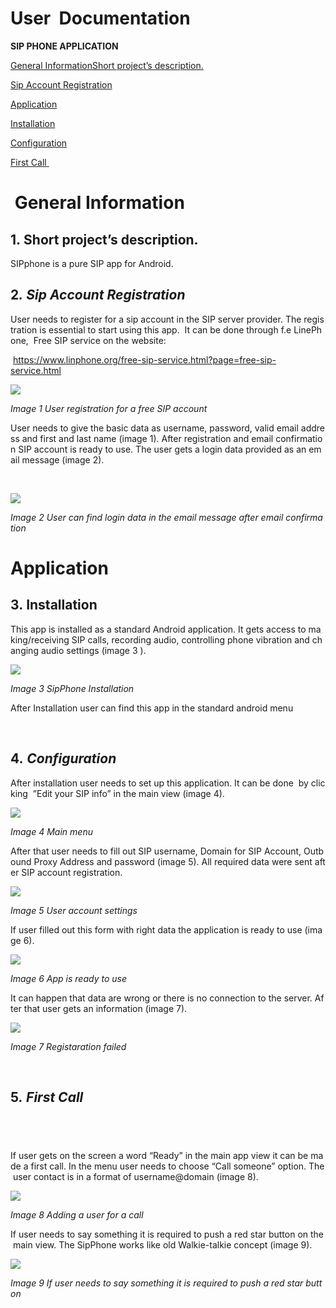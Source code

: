 <h1><strong><strong>User&nbsp;&nbsp;Documentation</strong></strong></h1>
<p><strong><strong>SIP&nbsp;PHONE&nbsp;APPLICATION</strong></strong></p>
<p><a href="#_Toc1594897694">General Information</a><a href="#_Toc74001385">Short project&rsquo;s description.</a></p>
<p><a href="#_Toc699569180">Sip Account Registration</a></p>
<p><a href="#_Toc573572300">Application </a></p>
<p><a href="#_Toc1177406696 ">Installation</a></p>
<p><a href="#_Toc536674846 ">Configuration</a></p>
<p><a href="#_Toc683986093 ">First&nbsp;Call&nbsp;</a></p>
<h1><a name="_TOC_250007"></a><strong>&nbsp;</strong><strong><strong><a name="_Toc1594897694"></a>General&nbsp;Information</strong></strong></h1>
<h2><a name="_Toc74001385"></a>1<strong>.&nbsp;</strong><strong><strong>Short&nbsp;project&rsquo;s&nbsp;description.</strong></strong></h2>
<p>SIPphone&nbsp;is&nbsp;a&nbsp;pure&nbsp;SIP&nbsp;app&nbsp;for&nbsp;Android.&nbsp;</p>
<h2><a name="_Toc699569180"></a>2<strong><em>.&nbsp;</em></strong><strong><em><strong><em>Sip&nbsp;Account&nbsp;Registration</em></strong></em></strong></h2>
<p>User&nbsp;needs&nbsp;to&nbsp;register&nbsp;for&nbsp;a&nbsp;sip&nbsp;account&nbsp;in&nbsp;the&nbsp;SIP&nbsp;server&nbsp;provider.&nbsp;The&nbsp;registration&nbsp;is&nbsp;essential&nbsp;to&nbsp;start&nbsp;using&nbsp;this&nbsp;app.&nbsp;&nbsp;It&nbsp;can&nbsp;be&nbsp;done&nbsp;through&nbsp;f.e&nbsp;LinePhone,&nbsp;&nbsp;Free&nbsp;SIP&nbsp;service&nbsp;on&nbsp;the&nbsp;website:</p>
<p>&nbsp;<a href="https://www.linphone.org/free-sip-service.html?page=free-sip-service.html"><u>https://www.linphone.org/free-sip-service.html?page=free-sip-service.html</u></a></p>

<img src="images/Picture1.png"/>
<p><em><em>Image&nbsp;</em></em><em><em>1</em></em><em><em>&nbsp;User&nbsp;registration&nbsp;for&nbsp;a&nbsp;free&nbsp;SIP&nbsp;account</em></em></p>
<p>User&nbsp;needs&nbsp;to&nbsp;give&nbsp;the&nbsp;basic&nbsp;data&nbsp;as&nbsp;username,&nbsp;password,&nbsp;valid&nbsp;email&nbsp;address&nbsp;and&nbsp;first&nbsp;and&nbsp;last&nbsp;name&nbsp;(image&nbsp;1).&nbsp;After&nbsp;registration&nbsp;and&nbsp;email&nbsp;confirmation&nbsp;SIP&nbsp;account&nbsp;is&nbsp;ready&nbsp;to&nbsp;use.&nbsp;The&nbsp;user&nbsp;gets&nbsp;a&nbsp;login&nbsp;data&nbsp;provided&nbsp;as&nbsp;an&nbsp;email&nbsp;message&nbsp;(image&nbsp;2).</p>
<p>&nbsp;<strong><strong>&nbsp;</strong></strong></p>
<img src="images/Picture2.png"/>
<p><em><em>Image&nbsp;</em></em><em><em>2</em></em><em><em>&nbsp;User&nbsp;can&nbsp;find&nbsp;login&nbsp;data&nbsp;in&nbsp;the&nbsp;email&nbsp;message&nbsp;after&nbsp;email&nbsp;confirmation</em></em></p>
<h1><a name="_Toc573572300"></a><strong><strong>Application</strong></strong></h1>
<h2><a name="_Toc1177406696"></a>3<strong>.&nbsp;</strong><strong><strong>Installation</strong></strong></h2>
<p>This&nbsp;app&nbsp;is&nbsp;installed&nbsp;as&nbsp;a&nbsp;standard&nbsp;Android&nbsp;application.&nbsp;It&nbsp;gets&nbsp;access&nbsp;to&nbsp;making/receiving&nbsp;SIP&nbsp;calls,&nbsp;recording&nbsp;audio,&nbsp;controlling&nbsp;phone&nbsp;vibration&nbsp;and&nbsp;changing&nbsp;audio&nbsp;settings&nbsp;(image&nbsp;3&nbsp;).</p>

<img src="images/Picture3.png"/>
<p><em><em>Image&nbsp;</em></em><em><em>3</em></em><em><em>&nbsp;SipPhone&nbsp;Installation</em></em></p>
<p>After&nbsp;Installation&nbsp;user&nbsp;can&nbsp;find&nbsp;this&nbsp;app&nbsp;in&nbsp;the&nbsp;standard&nbsp;android&nbsp;menu</p>
<p>&nbsp;&nbsp;</p>
<h2><a name="_Toc536674846"></a>4<strong><em>.&nbsp;</em></strong><strong><em><strong><em>Configuration</em></strong></em></strong></h2>
<p>After&nbsp;installation&nbsp;user&nbsp;needs&nbsp;to&nbsp;set&nbsp;up&nbsp;this&nbsp;application.&nbsp;It&nbsp;can&nbsp;be&nbsp;done&nbsp;&nbsp;by&nbsp;clicking&nbsp;&nbsp;&rdquo;Edit&nbsp;your&nbsp;SIP&nbsp;info&rdquo;&nbsp;in&nbsp;the&nbsp;main&nbsp;view&nbsp;(image&nbsp;4).</p>

<img src="images/Picture4.png"/>
<p><em><em>Image&nbsp;</em></em><em><em>4</em></em><em><em>&nbsp;Main&nbsp;menu</em></em></p>
<p>After&nbsp;that&nbsp;user&nbsp;needs&nbsp;to&nbsp;fill&nbsp;out&nbsp;SIP&nbsp;username,&nbsp;Domain&nbsp;for&nbsp;SIP&nbsp;Account,&nbsp;Outbound&nbsp;Proxy&nbsp;Address&nbsp;and&nbsp;password&nbsp;(image&nbsp;5).&nbsp;All&nbsp;required&nbsp;data&nbsp;were&nbsp;sent&nbsp;after&nbsp;SIP&nbsp;account&nbsp;registration.&nbsp;</p>

<img src="images/Picture5.png"/>
<p><em><em>Image&nbsp;</em></em><em><em>5</em></em><em><em>&nbsp;User&nbsp;account&nbsp;settings</em></em></p>
<p>If&nbsp;user&nbsp;filled&nbsp;out&nbsp;this&nbsp;form&nbsp;with&nbsp;right&nbsp;data&nbsp;the&nbsp;application&nbsp;is&nbsp;ready&nbsp;to&nbsp;use&nbsp;(image&nbsp;6).</p>
<img src="images/Picture6.png"/>
<p><em><em>Image&nbsp;</em></em><em><em>6</em></em><em><em>&nbsp;App&nbsp;is&nbsp;ready&nbsp;to&nbsp;use&nbsp;</em></em></p>

<p>It&nbsp;can&nbsp;happen&nbsp;that&nbsp;data&nbsp;are&nbsp;wrong&nbsp;or&nbsp;there&nbsp;is&nbsp;no&nbsp;connection&nbsp;to&nbsp;the&nbsp;server.&nbsp;After&nbsp;that&nbsp;user&nbsp;gets&nbsp;an&nbsp;information&nbsp;(image&nbsp;7).&nbsp;</p>
<img src="images/Picture7.png"/>
<p><em><em>Image&nbsp;</em></em><em><em>7</em></em><em><em>&nbsp;Registaration&nbsp;failed</em></em></p>
<p>&nbsp;<strong><em>&nbsp;</em></strong></p>
<h2><a name="_Toc683986093"></a>5<strong><em>.&nbsp;</em></strong><strong><em><strong><em>First&nbsp;Call&nbsp;</em></strong></em></strong></h2>
<h2><strong><em><strong><em>&nbsp;</em></strong></em></strong></h2>
<p>If&nbsp;user&nbsp;gets&nbsp;on&nbsp;the&nbsp;screen&nbsp;a&nbsp;word&nbsp;&ldquo;Ready&rdquo;&nbsp;in&nbsp;the&nbsp;main&nbsp;app&nbsp;view&nbsp;it&nbsp;can&nbsp;be&nbsp;made&nbsp;a&nbsp;first&nbsp;call.&nbsp;In&nbsp;the&nbsp;menu&nbsp;user&nbsp;needs&nbsp;to&nbsp;choose&nbsp;&ldquo;Call&nbsp;someone&rdquo;&nbsp;option.&nbsp;The&nbsp;user&nbsp;contact&nbsp;is&nbsp;in&nbsp;a&nbsp;format&nbsp;of&nbsp;username@domain&nbsp;(image&nbsp;8).</p>

<img src="images/Picture8.png"/>
<p><em><em>Image&nbsp;</em></em><em><em>8</em></em><em><em>&nbsp;Adding&nbsp;a&nbsp;user&nbsp;for&nbsp;a&nbsp;call</em></em></p>

<p>If&nbsp;user&nbsp;needs&nbsp;to&nbsp;say&nbsp;something&nbsp;it&nbsp;is&nbsp;required&nbsp;to&nbsp;push&nbsp;a&nbsp;red&nbsp;star&nbsp;button&nbsp;on&nbsp;the&nbsp;main&nbsp;view.&nbsp;The&nbsp;SipPhone&nbsp;works&nbsp;like&nbsp;old&nbsp;Walkie-talkie&nbsp;concept&nbsp;(image&nbsp;9).</p>


<img src="images/Picture9.png"/>
<p><em><em>Image&nbsp;</em></em><em><em>9</em></em><em><em>&nbsp;If&nbsp;user&nbsp;needs&nbsp;to&nbsp;say&nbsp;something&nbsp;it&nbsp;is&nbsp;required&nbsp;to&nbsp;push&nbsp;a&nbsp;red&nbsp;star&nbsp;button</em></em></p>
<h1><strong><strong>&nbsp;</strong></strong></h1>

